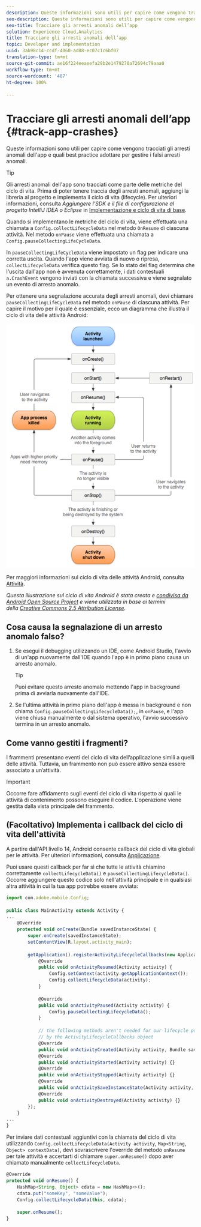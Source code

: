 ```yaml
---
description: Queste informazioni sono utili per capire come vengono tracciati gli arresti anomali dell'app e quali best practice adottare per gestire i falsi arresti anomali.
seo-description: Queste informazioni sono utili per capire come vengono tracciati gli arresti anomali dell'app e quali best practice adottare per gestire i falsi arresti anomali.
seo-title: Tracciare gli arresti anomali dell’app
solution: Experience Cloud,Analytics
title: Tracciare gli arresti anomali dell’app
topic: Developer and implementation
uuid: 3ab98c14-ccdf-4060-ad88-ec07c1c6bf07
translation-type: tm+mt
source-git-commit: ae16f224eeaeefa29b2e1479270a72694c79aaa0
workflow-type: tm+mt
source-wordcount: '487'
ht-degree: 100%

---
```



# Tracciare gli arresti anomali dell’app {#track-app-crashes}

Queste informazioni sono utili per capire come vengono tracciati gli arresti anomali dell&#39;app e quali best practice adottare per gestire i falsi arresti anomali.

>[!TIP]
>
>Gli arresti anomali dell&#39;app sono tracciati come parte delle metriche del ciclo di vita. Prima di poter tenere traccia degli arresti anomali, aggiungi la libreria al progetto e implementa il ciclo di vita (lifecycle). Per ulteriori informazioni, consulta *Aggiungere l’SDK e il file di configurazione al progetto IntelliJ IDEA o Eclipse* in [Implementazione e ciclo di vita di base](/help/android/getting-started/dev-qs.md).

Quando si implementano le metriche del ciclo di vita, viene effettuata una chiamata a `Config.collectLifecycleData` nel metodo `OnResume` di ciascuna attività. Nel metodo `onPause` viene effettuata una chiamata a `Config.pauseCollectingLifeCycleData`.

In `pauseCollectingLifeCycleData` viene impostato un flag per indicare una corretta uscita. Quando l&#39;app viene avviata di nuovo o ripresa, `collectLifecycleData` verifica questo flag. Se lo stato del flag determina che l&#39;uscita dall&#39;app non è avvenuta correttamente, i dati contestuali `a.CrashEvent` vengono inviati con la chiamata successiva e viene segnalato un evento di arresto anomalo.

Per ottenere una segnalazione accurata degli arresti anomali, devi chiamare `pauseCollectingLifeCycleData` nel metodo `onPause` di ciascuna attività. Per capire il motivo per il quale è essenziale, ecco un diagramma che illustra il ciclo di vita delle attività Android:

![](assets/android-lifecycle.png)

Per maggiori informazioni sul ciclo di vita delle attività Android, consulta [Attività](https://developer.android.com/guide/components/activities.html).

*Questa illustrazione sul ciclo di vita Android è stata creata e [condivisa da Android Open Source Project](https://source.android.com/) e viene utilizzata in base ai termini della [Creative Commons 2.5 Attribution License](https://creativecommons.org/licenses/by/2.5/).*

## Cosa causa la segnalazione di un arresto anomalo falso?

1. Se esegui il debugging utilizzando un IDE, come Android Studio, l&#39;avvio di un&#39;app nuovamente dall&#39;IDE quando l&#39;app è in primo piano causa un arresto anomalo.

   >[!TIP]
   >
   >Puoi evitare questo arresto anomalo mettendo l&#39;app in background prima di avviarla nuovamente dall&#39;IDE.

1. Se l&#39;ultima attività in primo piano dell&#39;app è messa in background e non chiama `Config.pauseCollectingLifecycleData();`, in `onPause`, e l&#39;app viene chiusa manualmente o dal sistema operativo, l&#39;avvio successivo termina in un arresto anomalo.

## Come vanno gestiti i fragmenti?

I frammenti presentano eventi del ciclo di vita dell’applicazione simili a quelli delle attività. Tuttavia, un frammento non può essere attivo senza essere associato a un’attività.

>[!IMPORTANT]
>
>Occorre fare affidamento sugli eventi del ciclo di vita rispetto ai quali le attività di contenimento possono eseguire il codice. L&#39;operazione viene gestita dalla vista principale del frammento.

## (Facoltativo) Implementa i callback del ciclo di vita dell&#39;attività

A partire dall&#39;API livello 14, Android consente callback del ciclo di vita globali per le attività. Per ulteriori informazioni, consulta [Applicazione](https://developer.android.com/reference/android/app/Application).

Puoi usare questi callback per far sì che tutte le attività chiamino correttamente `collectLifecycleData()` e `pauseCollectingLifecycleData()`. Occorre aggiungere questo codice solo nell&#39;attività principale e in qualsiasi altra attività in cui la tua app potrebbe essere avviata:

```js
import com.adobe.mobile.Config; 
  
public class MainActivity extends Activity { 
... 
    @Override 
    protected void onCreate(Bundle savedInstanceState) { 
        super.onCreate(savedInstanceState); 
        setContentView(R.layout.activity_main); 
  
        getApplication().registerActivityLifecycleCallbacks(new Application.ActivityLifecycleCallbacks() { 
            @Override 
            public void onActivityResumed(Activity activity) { 
                Config.setContext(activity.getApplicationContext()); 
                Config.collectLifecycleData(activity); 
            } 
  
            @Override 
            public void onActivityPaused(Activity activity) {     
                Config.pauseCollectingLifecycleData(); 
            } 
    
            // the following methods aren't needed for our lifecycle purposes, but are required to be implemented 
            // by the ActivityLifecycleCallbacks object 
            @Override 
            public void onActivityCreated(Activity activity, Bundle savedInstanceState) {} 
            @Override 
            public void onActivityStarted(Activity activity) {} 
            @Override 
            public void onActivityStopped(Activity activity) {} 
            @Override 
            public void onActivitySaveInstanceState(Activity activity, Bundle outState) {} 
            @Override 
            public void onActivityDestroyed(Activity activity) {} 
        }); 
    } 
... 
}
```

Per inviare dati contestuali aggiuntivi con la chiamata del ciclo di vita utilizzando `Config.collectLifecycleData(Activity activity`, `Map<String`, `Object> contextData)`, devi sovrascrivere l&#39;override del metodo `onResume` per tale attività e accertarti di chiamare `super.onResume()` dopo aver chiamato manualmente `collectLifecycleData`.

```js
@Override 
protected void onResume() { 
    HashMap<String, Object> cdata = new HashMap<>(); 
    cdata.put("someKey", "someValue"); 
    Config.collectLifecycleData(this, cdata); 
  
    super.onResume(); 
}
```

